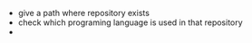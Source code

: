 - give a path where repository exists
- check which programing language is used in that repository
- 